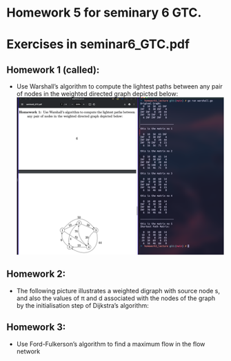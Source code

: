 # Homework 5 for seminary 6 GTC.

# Exercises in seminar6_GTC.pdf

## Homework 1 (called): 
- Use Warshall’s algorithm to compute the lightest paths between
any pair of nodes in the weighted directed graph depicted below:
![sample run](example_run.png)
## Homework 2: 
- The following picture illustrates a weighted digraph with source
node s, and also the values of π and d associated with the nodes of the
graph by the initialisation step of Dijkstra’s algorithm:
## Homework 3: 
- Use Ford-Fulkerson’s algorithm to find a maximum flow in the
flow network
